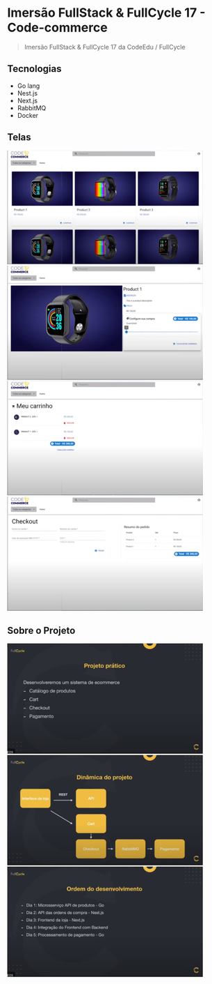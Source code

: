 # Imersão FullStack & FullCycle 17 - Code-commerce

> Imersão FullStack & FullCycle 17 da CodeEdu / FullCycle

## Tecnologias

- Go lang
- Nest.js
- Next.js
- RabbitMQ
- Docker

## Telas

<img src="./files/fsfc17-01.png" alt="Tela 1" width="450" />

<img src="./files/fsfc17-02.png" alt="Tela 2" width="450" />

<img src="./files/fsfc17-03.png" alt="Tela 3" width="450" />

<img src="./files/fsfc17-04.png" alt="Tela 4" width="450" />

## Sobre o Projeto

<img src="./files/fsfc17-05.png" alt="Sobre o projeto 1" width="450" />

<img src="./files/fsfc17-06.png" alt="Sobre o projeto 2" width="450" />

<img src="./files/fsfc17-07.png" alt="Sobre o projeto 3" width="450" />
